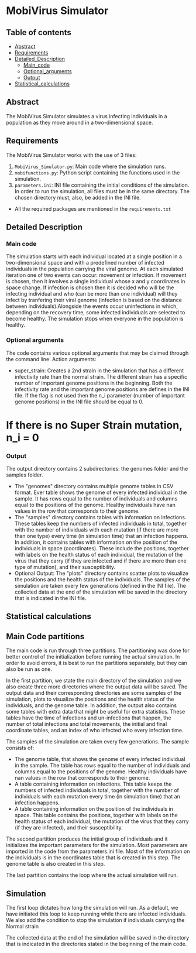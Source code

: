 # MobiVirus Simulator

## Table of contents

- [Abstract](#Abstract)
- [Requirements](#Requirements)
- [Detailed_Description](#Detailed_Description)
    - [Main_code](#Main_code)
    - [Optional_arguments](#Optional_arguments)
    - [Output](#Output)
- [Statistical_calculations](#Statistical_calculations)

## Abstract
The MobiVirus Simulator simulates a virus infecting individuals in a population as they move around in a two-dimensional space.

## Requirements
The MobiVirus Simulator works with the use of 3 files:
1. `MobiVirus_Simulator.py`: Main code where the simulation runs.
2. `mobifunctions.py`: Python script containing the functions used in the simulation.
3. `parameters.ini`: INI file containing the initial conditions of the simulation.
In order to run the simulation, all files must be in the same directory. The chosen directory must, also, be added in the INI file.
* All the required packages are mentioned in the `requirements.txt`
## Detailed Description

### Main code 
The simulation starts with each individual located at a single position in a two-dimensional space and with a predefined number of infected individuals in the population carrying the viral genome. At each simulated iteration one of two events can occur: movement or infection. If movement is chosen, then it involves a single individual whose x and y coordinates in space change. If infection is chosen then it is decided who will be the infecting individual and who (can be more than one individual) will they infect by tranfering their viral genome (infection is based on the distance between individuals).Alongside the events occur uninfections in which, depending on the recovery time, some infected individuals are selected to become healthy. The simulation stops when everyone in the population is healthy.

### Optional arguments
The code contains various optional arguments that may be claimed through the command line.
Action arguments:
- super_strain: Creates a 2nd strain in the simulation that has a different infectivity rate than the normal strain. The different strain has a specific number of important genome positions in the beginning. Both the infectivity rate and the important genome positions are defines in the INI file. If the flag is not used then the n_i parameter (number of important genome positions) in the INI file should be equal to 0.
# If there is no Super Strain mutation, n_i = 0

### Output
The output directory contains 2 subdirectories: the genomes folder and the samples folder.
- The "genomes" directory contains multiple genome tables in CSV format. Ever table shows the genome of every infected individual in the sample. It has rows equal to the number of individuals and columns equal to the positions of the genome. Healthy individuals have nan values in the row that corresponds to their genome. 
- The "samples" directory contains tables with information on infections. These tables keep the numbers of infected individuals in total, together with the number of individuals with each mutation (if there are more than one type) every time (in simulation time) that an infection happens. In addition, it contains tables with information on the position of the individuals in space (coordinates). These include the positions, together with labels on the health status of each individual, the mutation of the virus that they carry (if they are infected and if there are more than one type of mutation), and their susceptibility. 
- Optional Output: The "plots" directory contains scatter plots to visualize the positions and the health status of the individuals. 
The samples of the simulation are taken every few generations (defined in the INI file).
The collected data at the end of the simulation will be saved in the directory that is indicated in the INI file.

## Statistical calculations




## Main Code partitions
The main code is run through three partitions. The partitioning was done for better control of the initialization before running the actual simulation. In order to avoid errors, it is best to run the partitions separately, but they can also be run as one. 

In the first partition, we state the main directory of the simulation and we also create three more directories where the output data will be saved. The output data and their corresponding directories are some samples of the simulation, plots to visualize the positions and the health status of the individuals, and the genome table. In addition, the output also contains some tables with extra data that might be useful for extra statistics. These tables have the time of infections and un-infections that happen, the number of total infections and total movements, the initial and final coordinate tables, and an index of who infected who every infection time. 

The samples of the simulation are taken every few generations. The sample consists of:
* The genome table, that shows the genome of every infected individual in the sample. The table has rows equal to the number of individuals and columns equal to the positions of the genome. Healthy individuals have nan values in the row that corresponds to their genome.
* A table containing information on infections. This table keeps the numbers of infected individuals in total, together with the number of individuals with each mutation every time (in simulation time) that an infection happens.
* A table containing information on the position of the individuals in space. This table contains the positions, together with labels on the health status of each individual, the mutation of the virus that they carry (if they are infected), and their susceptibility. 

The second partition produces the initial group of individuals and it initializes the important parameters for the simulation. Most parameters are imported in the code from the parameters.ini file. Most of the information on the individuals is in the coordinates table that is created in this step. The genome table is also created in this step. 

The last partition contains the loop where the actual simulation will run. 

## Simulation
The first loop dictates how long the simulation will run. As a default, we have initiated this loop to keep running while there are infected individuals. We also add the condition to stop the simulation if individuals carrying the Normal strain 

The collected data at the end of the simulation will be saved in the directory that is indicated in the directories stated in the beginning of the main code.
